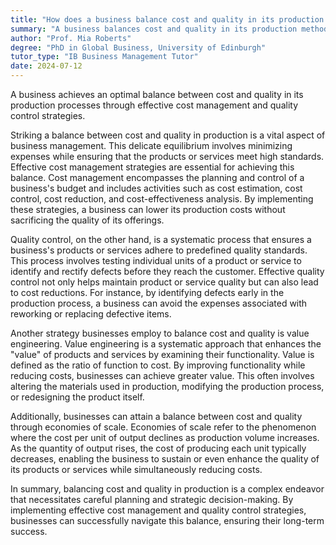 ```yaml
---
title: "How does a business balance cost and quality in its production method?"
summary: "A business balances cost and quality in its production method through effective cost management and quality control strategies."
author: "Prof. Mia Roberts"
degree: "PhD in Global Business, University of Edinburgh"
tutor_type: "IB Business Management Tutor"
date: 2024-07-12
---
```


A business achieves an optimal balance between cost and quality in its production processes through effective cost management and quality control strategies.

Striking a balance between cost and quality in production is a vital aspect of business management. This delicate equilibrium involves minimizing expenses while ensuring that the products or services meet high standards. Effective cost management strategies are essential for achieving this balance. Cost management encompasses the planning and control of a business's budget and includes activities such as cost estimation, cost control, cost reduction, and cost-effectiveness analysis. By implementing these strategies, a business can lower its production costs without sacrificing the quality of its offerings.

Quality control, on the other hand, is a systematic process that ensures a business's products or services adhere to predefined quality standards. This process involves testing individual units of a product or service to identify and rectify defects before they reach the customer. Effective quality control not only helps maintain product or service quality but can also lead to cost reductions. For instance, by identifying defects early in the production process, a business can avoid the expenses associated with reworking or replacing defective items.

Another strategy businesses employ to balance cost and quality is value engineering. Value engineering is a systematic approach that enhances the "value" of products and services by examining their functionality. Value is defined as the ratio of function to cost. By improving functionality while reducing costs, businesses can achieve greater value. This often involves altering the materials used in production, modifying the production process, or redesigning the product itself.

Additionally, businesses can attain a balance between cost and quality through economies of scale. Economies of scale refer to the phenomenon where the cost per unit of output declines as production volume increases. As the quantity of output rises, the cost of producing each unit typically decreases, enabling the business to sustain or even enhance the quality of its products or services while simultaneously reducing costs.

In summary, balancing cost and quality in production is a complex endeavor that necessitates careful planning and strategic decision-making. By implementing effective cost management and quality control strategies, businesses can successfully navigate this balance, ensuring their long-term success.
    